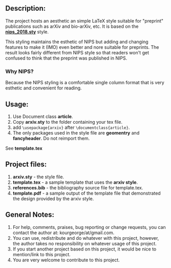 
## Description:

The project hosts an aesthetic an simple LaTeX style suitable for "preprint" publications such as arXiv and bio-arXiv, etc. 
It is based on the [**nips_2018.sty**](https://media.nips.cc/Conferences/NIPS2018/Styles/nips_2018.sty) style.

This styling maintains the esthetic of NIPS but adding and changing features to make it (IMO) even better and nore suitable for preprints.
The result looks fairly different from NIPS style so that readers won't get confused to think that the preprint was published in NIPS. 

### Why NIPS? 
Because the NIPS styling is a comfortable single column format that is very esthetic and convenient for reading.

## Usage:
1. Use Document class **article**. 
2. Copy **arxiv.sty** to the folder containing your tex file.
3. add `\usepackage{arxiv}` after `\documentclass{article}`.
4. The only packages used in the style file are **geomentry** and **fancyheader**. Do not reimport them.

See **template.tex** 

## Project files:
1. **arxiv.sty** - the style file.
2. **template.tex** - a sample template that uses the **arxiv style**.
3. **references.bib** - the bibliography source file for template.tex.
4. **template.pdf** - a sample output of the template file that demonstrated the design provided by the arxiv style.


## General Notes:
1. For help, comments, praises, bug reporting or change requests, you can contact the author at: kourgeorge/at/gmail.com.
2. You can use, redistribute and do whatever with this project, however, the author takes no responsibility on whatever usage of this project.
3. If you start another project based on this project, it would be nice to mention/link to this project.
4. You are very welcome to contribute to this project.
